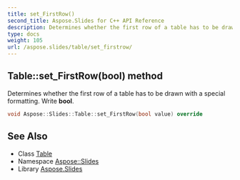 ```yaml
---
title: set_FirstRow()
second_title: Aspose.Slides for C++ API Reference
description: Determines whether the first row of a table has to be drawn with a special formatting. Write bool.
type: docs
weight: 105
url: /aspose.slides/table/set_firstrow/
---
```

## Table::set_FirstRow(bool) method


Determines whether the first row of a table has to be drawn with a special formatting. Write **bool**.

```cpp
void Aspose::Slides::Table::set_FirstRow(bool value) override
```

## See Also

* Class [Table](../)
* Namespace [Aspose::Slides](../../)
* Library [Aspose.Slides](../../../)